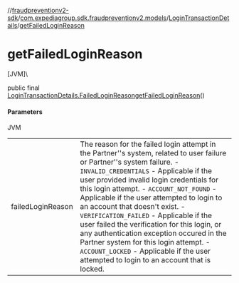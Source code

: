 //[fraudpreventionv2-sdk](../../../index.md)/[com.expediagroup.sdk.fraudpreventionv2.models](../index.md)/[LoginTransactionDetails](index.md)/[getFailedLoginReason](get-failed-login-reason.md)

# getFailedLoginReason

[JVM]\

public final [LoginTransactionDetails.FailedLoginReason](-failed-login-reason/index.md)[getFailedLoginReason](get-failed-login-reason.md)()

#### Parameters

JVM

| | |
|---|---|
| failedLoginReason | The reason for the failed login attempt in the Partner''s system, related to user failure or Partner''s system failure. - `INVALID_CREDENTIALS` - Applicable if the user provided invalid login credentials for this login attempt. - `ACCOUNT_NOT_FOUND` - Applicable if the user attempted to login to an account that doesn't exist. - `VERIFICATION_FAILED` - Applicable if the user failed the verification for this login, or any authentication exception occured in the Partner system for this login attempt. - `ACCOUNT_LOCKED` - Applicable if the user attempted to login to an account that is locked. |
